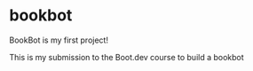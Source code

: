 # bookbot

BookBot is my first project!


This is my submission to the Boot.dev course to build a bookbot

